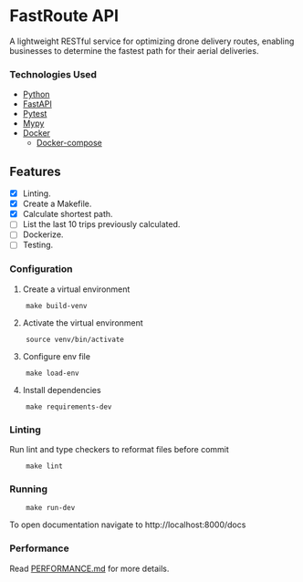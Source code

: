 # FastRoute API

A lightweight RESTful service for optimizing drone delivery routes, enabling businesses to determine the fastest path for their aerial deliveries.

### Technologies Used

- [Python](https://www.python.org/)
- [FastAPI](https://fastapi.tiangolo.com/)
- [Pytest](https://docs.pytest.org/en/7.3.x/)
- [Mypy](https://mypy-lang.org/)
- [Docker](https://docs.docker.com/get-docker/)
  - [Docker-compose](https://docs.docker.com/engine/reference/commandline/compose/)


## Features

- [x] Linting.
- [x] Create a Makefile.
- [x] Calculate shortest path.
- [ ] List the last 10 trips previously calculated.
- [ ] Dockerize.
- [ ] Testing.

### Configuration

1. Create a virtual environment

```shell
    make build-venv
```

2. Activate the virtual environment

```shell
    source venv/bin/activate
```

3. Configure env file

```shell
    make load-env
```

4. Install dependencies

```shell
    make requirements-dev 
```

### Linting

Run lint and type checkers to reformat files before commit

```shell
    make lint
```

### Running

```shell
    make run-dev
```

To open documentation navigate to http://localhost:8000/docs

### Performance

Read [PERFORMANCE.md](./PERFORMANCE.md) for more details.
